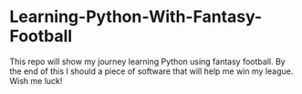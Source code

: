 # Learning-Python-With-Fantasy-Football

This repo will show my journey learning Python using fantasy football.
By the end of this I should a piece of software that will help me win
my league. Wish me luck!
